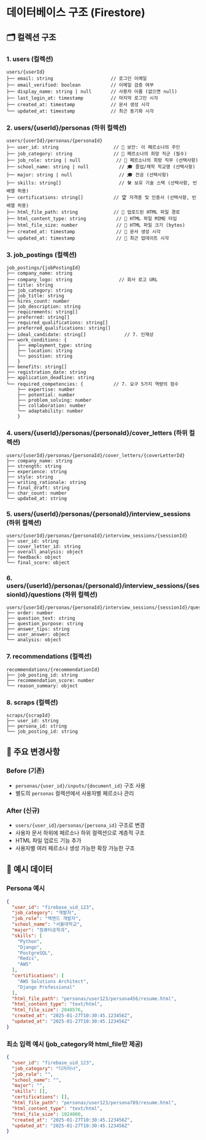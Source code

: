 # 데이터베이스 구조 (Firestore)

## 🗂️ 컬렉션 구조

### 1. users (컬렉션)

```
users/{userId}
├── email: string                     // 로그인 이메일
├── email_verified: boolean           // 이메일 검증 여부
├── display_name: string | null       // 사용자 이름 (없으면 null)
├── last_login_at: timestamp          // 마지막 로그인 시각
├── created_at: timestamp             // 문서 생성 시각
└── updated_at: timestamp             // 최근 동기화 시각

```

### 2. users/{userId}/personas (하위 컬렉션)

```
users/{userId}/personas/{personaId}
├── user_id: string                    // 🔐 보안: 이 페르소나의 주인
├── job_category: string               // 📌 페르소나의 희망 직군 (필수)
├── job_role: string | null             // 📌 페르소나의 희망 직무 (선택사항)
├── school_name: string | null           // 🎓 졸업/재학 학교명 (선택사항)
├── major: string | null                 // 🎓 전공 (선택사항)
├── skills: string[]                     // 🛠️ 보유 기술 스택 (선택사항, 빈 배열 허용)
├── certifications: string[]           // 🏆 자격증 및 인증서 (선택사항, 빈 배열 허용)
├── html_file_path: string             // 📄 업로드된 HTML 파일 경로
├── html_content_type: string           // 📄 HTML 파일 MIME 타입
├── html_file_size: number              // 📄 HTML 파일 크기 (bytes)
├── created_at: timestamp               // 📅 문서 생성 시각
└── updated_at: timestamp               // 📅 최근 업데이트 시각
```

### 3. job_postings (컬렉션)

```
job_postings/{jobPostingId}
├── company_name: string
├── company_logo: string                 // 회사 로고 URL
├── title: string
├── job_category: string
├── job_title: string
├── hires_count: number
├── job_description: string
├── requirements: string[]
├── preferred: string[]
├── required_qualifications: string[]
├── preferred_qualifications: string[]
├── ideal_candidate: string[]              // 7. 인재상
├── work_conditions: {
│   ├── employment_type: string
│   ├── location: string
│   └── position: string
│   }
├── benefits: string[]
├── registration_date: string
├── application_deadline: string
└── required_competencies: {           // 7. 요구 5가지 역량의 점수
    ├── expertise: number
    ├── potential: number
    ├── problem_solving: number
    ├── collaboration: number
    └── adaptability: number
    }
```

### 4. users/{userId}/personas/{personaId}/cover_letters (하위 컬렉션)

```
users/{userId}/personas/{personaId}/cover_letters/{coverLetterId}
├── company_name: string
├── strength: string
├── experience: string
├── style: string
├── writing_rationale: string
├── final_draft: string
├── char_count: number
└── updated_at: string
```

### 5. users/{userId}/personas/{personaId}/interview_sessions (하위 컬렉션)

```
users/{userId}/personas/{personaId}/interview_sessions/{sessionId}
├── user_id: string
├── cover_letter_id: string
├── overall_analysis: object
├── feedback: object
└── final_score: object
```

### 6. users/{userId}/personas/{personaId}/interview_sessions/{sessionId}/questions (하위 컬렉션)

```
users/{userId}/personas/{personaId}/interview_sessions/{sessionId}/questions/{questionId}
├── order: number
├── question_text: string
├── question_purpose: string
├── answer_tips: string
├── user_answer: object
└── analysis: object
```

### 7. recommendations (컬렉션)

```
recommendations/{recommendationId}
├── job_posting_id: string
├── recommendation_score: number
└── reason_summary: object
```

### 8. scraps (컬렉션)

```
scraps/{scrapId}
├── user_id: string
├── persona_id: string
└── job_posting_id: string
```

## 🔄 주요 변경사항

### Before (기존)

- `personas/{user_id}/inputs/{document_id}` 구조 사용
- 별도의 `personas` 컬렉션에서 사용자별 페르소나 관리

### After (신규)

- `users/{user_id}/personas/{persona_id}` 구조로 변경
- 사용자 문서 하위에 페르소나 하위 컬렉션으로 계층적 구조
- HTML 파일 업로드 기능 추가
- 사용자별 여러 페르소나 생성 가능한 확장 가능한 구조

## 📝 예시 데이터

### Persona 예시

```json
{
  "user_id": "firebase_uid_123",
  "job_category": "개발자",
  "job_role": "백엔드 개발자",
  "school_name": "서울대학교",
  "major": "컴퓨터공학과",
  "skills": [
    "Python",
    "Django",
    "PostgreSQL",
    "Redis",
    "AWS"
  ],
  "certifications": [
    "AWS Solutions Architect",
    "Django Professional"
  ],
  "html_file_path": "personas/user123/persona456/resume.html",
  "html_content_type": "text/html",
  "html_file_size": 2048576,
  "created_at": "2025-01-27T10:30:45.123456Z",
  "updated_at": "2025-01-27T10:30:45.123456Z"
}
```

### 최소 입력 예시 (job_category와 html_file만 제공)
```json
{
  "user_id": "firebase_uid_123",
  "job_category": "디자이너",
  "job_role": "",
  "school_name": "",
  "major": "",
  "skills": [],
  "certifications": [],
  "html_file_path": "personas/user123/persona789/resume.html",
  "html_content_type": "text/html",
  "html_file_size": 1024000,
  "created_at": "2025-01-27T10:30:45.123456Z",
  "updated_at": "2025-01-27T10:30:45.123456Z"
}
```
